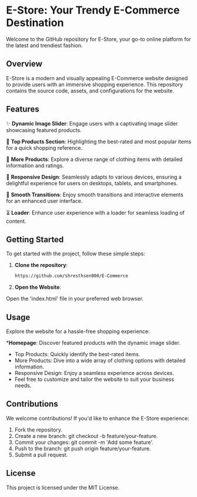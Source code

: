 # E-Store: Your Trendy E-Commerce Destination

Welcome to the GitHub repository for E-Store, your go-to online platform for the latest and trendiest fashion.

## Overview

E-Store is a modern and visually appealing E-Commerce website designed to provide users with an immersive shopping experience. This repository contains the source code, assets, and configurations for the website.

## Features

✨ **Dynamic Image Slider**: Engage users with a captivating image slider showcasing featured products.

🌟 **Top Products Section**: Highlighting the best-rated and most popular items for a quick shopping reference.

👗 **More Products**: Explore a diverse range of clothing items with detailed information and ratings.

📱 **Responsive Design**: Seamlessly adapts to various devices, ensuring a delightful experience for users on desktops, tablets, and smartphones.

🔄 **Smooth Transitions**: Enjoy smooth transitions and interactive elements for an enhanced user interface.

⏳ **Loader**: Enhance user experience with a loader for seamless loading of content.

## Getting Started

To get started with the project, follow these simple steps:

1. **Clone the repository**:

   ```bash
   https://github.com/shresthsen000/E-Commerce

2. **Open the Website**:

Open the 'index.html' file in your preferred web browser.

## Usage
Explore the website for a hassle-free shopping experience:

***Homepage**: Discover featured products with the dynamic image slider.
* Top Products: Quickly identify the best-rated items.
* More Products: Dive into a wide array of clothing options with detailed information.
* Responsive Design: Enjoy a seamless experience across devices.
* Feel free to customize and tailor the website to suit your business needs.

## Contributions
We welcome contributions! If you'd like to enhance the E-Store experience:

1. Fork the repository.
2. Create a new branch: git checkout -b feature/your-feature.
3. Commit your changes: git commit -m 'Add some feature'.
4. Push to the branch: git push origin feature/your-feature.
5. Submit a pull request.
   
## License
This project is licensed under the MIT License.


